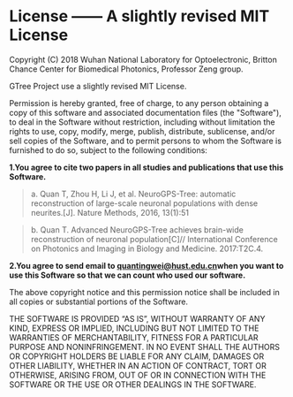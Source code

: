 # License —— A slightly revised MIT License
Copyright (C) 2018 Wuhan National Laboratory for Optoelectronic, Britton Chance Center for Biomedical Photonics, Professor Zeng group.

GTree Project use a slightly revised MIT License.

Permission is hereby granted, free of charge, to any person obtaining a copy of this software and associated documentation files (the "Software"), to deal in the Software without restriction, including without limitation the rights to use, copy, modify, merge, publish, distribute, sublicense, and/or sell copies of the Software, and to permit persons to whom the Software is furnished to do so, subject to the following conditions:

**1.You agree to cite two papers in all studies and publications that use this Software.**

 >a. Quan T, Zhou H, Li J, et al. NeuroGPS-Tree: automatic reconstruction of large-scale neuronal populations with dense neurites.[J]. Nature Methods, 2016, 13(1):51
 
 >b. Quan T. Advanced NeuroGPS-Tree achieves brain-wide reconstruction of neuronal population[C]// International Conference on Photonics and Imaging in Biology and Medicine. 2017:T2C.4.

**2.You agree to send email to [quantingwei@hust.edu.cn](quantingwei@hust.edu.cn)when you want to use this Software so that we can count who used our software.**
 
The above copyright notice and this permission notice shall be included in all copies or substantial portions of the Software.

THE SOFTWARE IS PROVIDED “AS IS”, WITHOUT WARRANTY OF ANY KIND, EXPRESS OR IMPLIED, INCLUDING BUT NOT LIMITED TO THE WARRANTIES OF MERCHANTABILITY, FITNESS FOR A PARTICULAR PURPOSE AND NONINFRINGEMENT. IN NO EVENT SHALL THE AUTHORS OR COPYRIGHT HOLDERS BE LIABLE FOR ANY CLAIM, DAMAGES OR OTHER LIABILITY, WHETHER IN AN ACTION OF CONTRACT, TORT OR OTHERWISE, ARISING FROM, OUT OF OR IN CONNECTION WITH THE SOFTWARE OR THE USE OR OTHER DEALINGS IN THE SOFTWARE.
